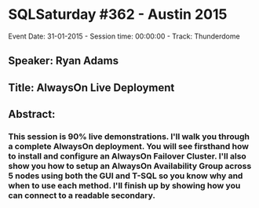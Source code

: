 # SQLSaturday #362 - Austin 2015
Event Date: 31-01-2015 - Session time: 00:00:00 - Track: Thunderdome
## Speaker: Ryan Adams
## Title: AlwaysOn Live Deployment
## Abstract:
### This session is 90% live demonstrations.  I'll walk you through a complete AlwaysOn deployment.  You will see firsthand how to install and configure an AlwaysOn Failover Cluster.  I'll also show you how to setup an AlwaysOn Availability Group across 5 nodes using both the GUI and T-SQL so you know why and when to use each method.  I'll finish up by showing how you can connect to a readable secondary.
